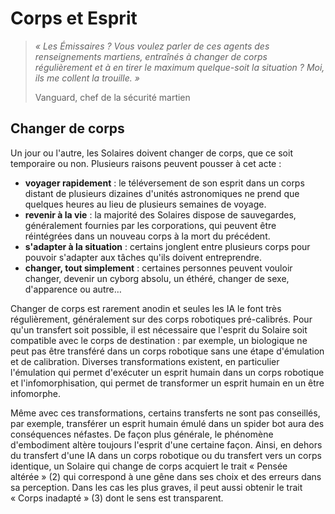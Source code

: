 # Corps et Esprit
> *« Les Émissaires ? Vous voulez parler de ces agents des renseignements martiens, entraînés à changer de corps régulièrement et à en tirer le maximum quelque-soit la situation ? Moi, ils me collent la trouille. »*
>
> Vanguard, chef de la sécurité martien

## Changer de corps
Un jour ou l'autre, les Solaires doivent changer de corps, que ce soit temporaire ou non. Plusieurs raisons peuvent pousser à cet acte :
* **voyager rapidement** : le téléversement de son esprit dans un corps distant de plusieurs dizaines d'unités astronomiques ne prend que quelques heures au lieu de plusieurs semaines de voyage.
* **revenir à la vie** : la majorité des Solaires dispose de sauvegardes, généralement fournies par les corporations, qui peuvent être réintégrées dans un nouveau corps à la mort du précédent.
* **s'adapter à la situation** : certains jonglent entre plusieurs corps pour pouvoir s'adapter aux tâches qu'ils doivent entreprendre.
* **changer, tout simplement** : certaines personnes peuvent vouloir changer, devenir un cyborg absolu, un éthéré, changer de sexe, d'apparence ou autre…

Changer de corps est rarement anodin et seules les IA le font très régulièrement, généralement sur des corps robotiques pré-calibrés. Pour qu'un transfert soit possible, il est nécessaire que l'esprit du Solaire soit compatible avec le corps de destination : par exemple, un biologique ne peut pas être transféré dans un corps robotique sans une étape d'émulation et de calibration. Diverses transformations existent, en particulier l'émulation qui permet d'exécuter un esprit humain dans un corps robotique et l'infomorphisation, qui permet de transformer un esprit humain en un être infomorphe.

Même avec ces transformations, certains transferts ne sont pas conseillés, par exemple, transférer un esprit humain émulé dans un spider bot aura des conséquences néfastes. De façon plus générale, le phénomène d'embodiment altère toujours l'esprit d'une certaine façon. Ainsi, en dehors du transfert d'une IA dans un corps robotique ou du transfert vers un corps identique, un Solaire qui change de corps acquiert le trait « Pensée altérée » (2) qui correspond à une gêne dans ses choix et des erreurs dans sa perception. Dans les cas les plus graves, il peut aussi obtenir le trait « Corps inadapté » (3) dont le sens est transparent.